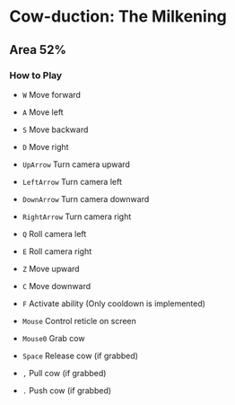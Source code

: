 # Cow-duction: The Milkening
## Area 52%

### How to Play

* `W` Move forward
* `A` Move left
* `S` Move backward
* `D` Move right

* `UpArrow`    Turn camera upward
* `LeftArrow`  Turn camera left
* `DownArrow`  Turn camera downward
* `RightArrow` Turn camera right
* `Q`          Roll camera left
* `E`          Roll camera right

* `Z` Move upward
* `C` Move downward
* `F` Activate ability (Only cooldown is implemented)

* `Mouse`  Control reticle on screen
* `Mouse0` Grab cow
* `Space`  Release cow (if grabbed)
* `,`      Pull cow (if grabbed)
* `.`      Push cow (if grabbed)


